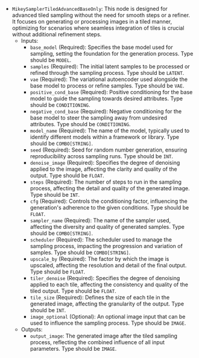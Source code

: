 - `MikeySamplerTiledAdvancedBaseOnly`: This node is designed for advanced tiled sampling without the need for smooth steps or a refiner. It focuses on generating or processing images in a tiled manner, optimizing for scenarios where seamless integration of tiles is crucial without additional refinement steps.
    - Inputs:
        - `base_model` (Required): Specifies the base model used for sampling, setting the foundation for the generation process. Type should be `MODEL`.
        - `samples` (Required): The initial latent samples to be processed or refined through the sampling process. Type should be `LATENT`.
        - `vae` (Required): The variational autoencoder used alongside the base model to process or refine samples. Type should be `VAE`.
        - `positive_cond_base` (Required): Positive conditioning for the base model to guide the sampling towards desired attributes. Type should be `CONDITIONING`.
        - `negative_cond_base` (Required): Negative conditioning for the base model to steer the sampling away from undesired attributes. Type should be `CONDITIONING`.
        - `model_name` (Required): The name of the model, typically used to identify different models within a framework or library. Type should be `COMBO[STRING]`.
        - `seed` (Required): Seed for random number generation, ensuring reproducibility across sampling runs. Type should be `INT`.
        - `denoise_image` (Required): Specifies the degree of denoising applied to the image, affecting the clarity and quality of the output. Type should be `FLOAT`.
        - `steps` (Required): The number of steps to run in the sampling process, affecting the detail and quality of the generated image. Type should be `INT`.
        - `cfg` (Required): Controls the conditioning factor, influencing the generation's adherence to the given conditions. Type should be `FLOAT`.
        - `sampler_name` (Required): The name of the sampler used, affecting the diversity and quality of generated samples. Type should be `COMBO[STRING]`.
        - `scheduler` (Required): The scheduler used to manage the sampling process, impacting the progression and variation of samples. Type should be `COMBO[STRING]`.
        - `upscale_by` (Required): The factor by which the image is upscaled, affecting the resolution and detail of the final output. Type should be `FLOAT`.
        - `tiler_denoise` (Required): Specifies the degree of denoising applied to each tile, affecting the consistency and quality of the tiled output. Type should be `FLOAT`.
        - `tile_size` (Required): Defines the size of each tile in the generated image, affecting the granularity of the output. Type should be `INT`.
        - `image_optional` (Optional): An optional image input that can be used to influence the sampling process. Type should be `IMAGE`.
    - Outputs:
        - `output_image`: The generated image after the tiled sampling process, reflecting the combined influence of all input parameters. Type should be `IMAGE`.
